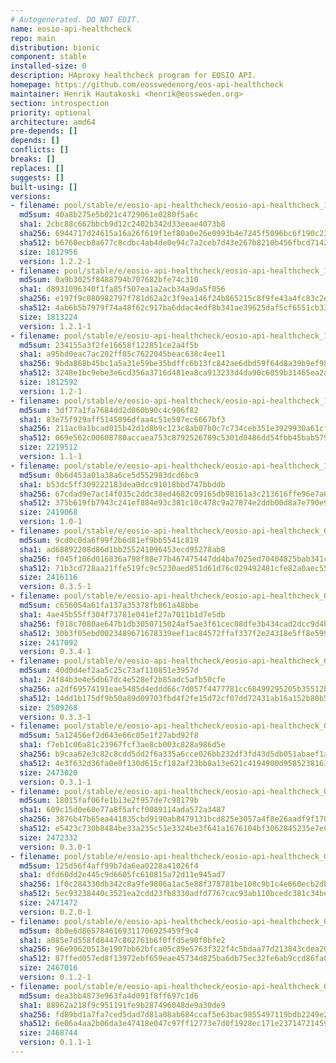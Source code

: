 ```yaml
---
# Autogenerated. DO NOT EDIT.
name: eosio-api-healthcheck
repo: main
distribution: bionic
component: stable
installed-size: 0
description: HAproxy healthcheck program for EOSIO API.
homepage: https://github.com/eosswedenorg/eos-api-healthcheck
maintainer: Henrik Hautakoski <henrik@eossweden.org>
section: introspection
priority: optional
architecture: amd64
pre-depends: []
depends: []
conflicts: []
breaks: []
replaces: []
suggests: []
built-using: []
versions:
- filename: pool/stable/e/eosio-api-healthcheck/eosio-api-healthcheck_1.2.2-1-ubuntu-18.04_amd64.deb
  md5sum: 40a8b275e5b021c4729061e0280f5a6c
  sha1: 2cbc88c662bbcb9d12c2402b342d33eeae4073b8
  sha256: 6944717d24615a16a26f619f1ef80a0e26e0993b4e7245f5096bc6f190c23e37
  sha512: b6760ecb8a677c8cdbc4ab4de0e94c7a2ceb7d43e267b8210b456fbcd7142a38e0b1894a96b8f430b2cefdf59dc4ff60b37f6e242055c5969b2cd5a9b36c54ec
  size: 1812956
  version: 1.2.2-1
- filename: pool/stable/e/eosio-api-healthcheck/eosio-api-healthcheck_1.2.1-1-ubuntu-18.04_amd64.deb
  md5sum: 0a9b3025f8488794b707682bfe74c310
  sha1: d8931096340f1fa85f507ea1a2acb34a9da5f056
  sha256: e197f9c080982797f781d62a2c3f9ea146f24b865215c8f9fe43a4fc83c2e346
  sha512: 4ab6b5b7979f74a48f62c917ba6ddac4edf8b341ae39625daf5cf6551cb33569ae186899ed88f644267a0146d0242a54981ab1502950114f55339eae38ce688c
  size: 1813224
  version: 1.2.1-1
- filename: pool/stable/e/eosio-api-healthcheck/eosio-api-healthcheck_1.2-1-ubuntu-18.04_amd64.deb
  md5sum: 234155a3f2fe16658f122851ce2a4f5b
  sha1: a95bd0eac7ac202ff85c7622045beac638c4ee11
  sha256: 9bda868b45bc1a5a31e59be35bdffc6b13fc842ae6dbd59f64d8a39b9ef98c82
  sha512: 3248e1bc9ebe3e6cd356a3716d481ea8ca913233d4da90c6059b31465ea2a70f02c1501ae1bc281bab640cd59114d1e83caff3b0f727917e631a70310f74e770
  size: 1812592
  version: 1.2-1
- filename: pool/stable/e/eosio-api-healthcheck/eosio-api-healthcheck_1.1-1-ubuntu-18.04_amd64.deb
  md5sum: 3df77a1fa7684dd2d060b90c4c906f82
  sha1: 83e75f929aff5145096dfaa4c51e507ec6667bf3
  sha256: 211ac0a1bcad015b42d1d8b9c123c8ab07b0c7c734ceb351e3929930a61cf9de
  sha512: 069e562c00608780accaea753c8792526789c5301d0486dd54fbb45bab579c9413c44dd5e7ab6056fa9746c318529b87ce7fbb4a676adaa10b6d172bf03cae48
  size: 2219512
  version: 1.1-1
- filename: pool/stable/e/eosio-api-healthcheck/eosio-api-healthcheck_1.0-1-ubuntu-18.04_amd64.deb
  md5sum: 0b6d453a01a38a6ce5d552983dcd6bc9
  sha1: b53dc5ff309222183dea0dcc91018bbd747bbddb
  sha256: 67cdad9e7ac14f035c2ddc38ed4682c09165db98161a3c213616ffe96e7a6f72
  sha512: 375b619fb7943c241ef884e93c381c10c478c9a27874e2ddb00d8a7e790e93a8b195e7f7d2905ae581016a5673eceb1d2207ed9cea38241fd42e1dd4fa0a5bbf
  size: 2419068
  version: 1.0-1
- filename: pool/stable/e/eosio-api-healthcheck/eosio-api-healthcheck_0.3.5-1-ubuntu-18.04_amd64.deb
  md5sum: 9cd0c0da6f99f2b6d81ef9bb5541c819
  sha1: ad68892208d86d1bb255241096453ecd95278ab8
  sha256: f045f106d016836a798f88e77b467475447dd4ba7025ed70404825bab341c2ca
  sha512: 71b3cd728aa21ffe519fc9c5230aed851d61d76c029492481cfe82a0aec559db5d5906a0cfaf06887cb8d46958f6b48775c3ac8d9cf3eef54247fa962f3cd4ae
  size: 2416116
  version: 0.3.5-1
- filename: pool/stable/e/eosio-api-healthcheck/eosio-api-healthcheck_0.3.4-1-ubuntu-18.04_amd64.deb
  md5sum: c656054a61fa137a35378fb861a48bbe
  sha1: 4ae45b55ff304f73781e041ef27a7011b1d7e5db
  sha256: f018c7080ae647b1db3050715024af5ae3f61cec08dfe3b434cad2dcc9d4ba09
  sha512: 30b3f05ebd0023489671678339eef1ac84572ffaf337f2e24318e5ff8e5992b1e09d8714eb130b9015ba16e4edd7d002049a9dd174c2ad03ca3429d126af6072
  size: 2417092
  version: 0.3.4-1
- filename: pool/stable/e/eosio-api-healthcheck/eosio-api-healthcheck_0.3.3-1-ubuntu-18.04_amd64.deb
  md5sum: 40d0d4ef2aa5c25c73af110851e3957d
  sha1: 24f84b3e4e5db67dc4e528ef2b85adc5afb50cfe
  sha256: a2df69574191eae5485d4eddd66c7d057f4477781cc68499295205b35512bca7
  sha512: 14dd1b175df9b50a89d09703fbd4f2fe15d72cf07dd72431ab16a152b80b574a3de1f454cfcecc63f124914f9b56c75990660c9c097d0261799eb9a51fa13345
  size: 2509268
  version: 0.3.3-1
- filename: pool/stable/e/eosio-api-healthcheck/eosio-api-healthcheck_0.3.1-1-ubuntu-18.04_amd64.deb
  md5sum: 5a12456ef2d643e66c05e1f27abd92f8
  sha1: f7eb1c06a81c23967fcf3ae8cb003c828a986d5e
  sha256: b9caa62e3c82c8cdd5dd2f6a335a6cce026bb232df3fd43d5db051abaef1a91f
  sha512: 4e3f632d36fa0e0f130d615cf182af23bb8a13e621c4194900d958523816125b92a0d68d355b0b0bc3263c29a2a2bb36f074b251952cfd42a1d338ba2c6a032b
  size: 2473020
  version: 0.3.1-1
- filename: pool/stable/e/eosio-api-healthcheck/eosio-api-healthcheck_0.3.0-1-ubuntu-18.04_amd64.deb
  md5sum: 18015faf06fe1b13e2f957de7c98179b
  sha1: 609c15d0e60e77a8f5afcf0089114ada572a3487
  sha256: 3876b47b65ea441835cbd9190ab8479131bcd825e3057a4f8e26aadf9f170a48
  sha512: e5423c730b8484be33a235c51e3324be3f641a1676104bf3062845235e7e0c3615b9c915d4a55bbacdef700c1dd57812c69602453bb6431136a290e2b030f70d
  size: 2472332
  version: 0.3.0-1
- filename: pool/stable/e/eosio-api-healthcheck/eosio-api-healthcheck_0.2.0-1-ubuntu-18.04_amd64.deb
  md5sum: 125d56f4aff99b7da6ea0228a41026f4
  sha1: dfd60dd2e445c9d6605fc610815a72d11e945ad7
  sha256: 1f0c284330db342c8a9fe9806a1ac5e88f378781be108c9b1c4e660ecb2dbe8c
  sha512: 5ec93238440c3521ea2cdd23fb8330adfd7767cac93ab110bcedc381c34be5b6a8aed8c6d9e2b12b29180c06e797b8a2595872741fd9b107d3ee3ac6e65702c8
  size: 2471472
  version: 0.2.0-1
- filename: pool/stable/e/eosio-api-healthcheck/eosio-api-healthcheck_0.1.2-1_amd64.deb
  md5sum: 8b0e6d8657846169311706925459f9c4
  sha1: a085e7d558fd8447c802761b6f0ffd5e90f0bfe2
  sha256: 96e99620513e1907bb62bfca05c89e5763f322f4c5bdaa77d213843cdea20193
  sha512: 87ffed057ed8f13972ebf659eae45734d825ba6db75ec32fe6ab9ccd86fa04a8d784601279cf3ec808f4253d7fc9651dfacb5a662d902d96bf6f93ee7cbc34f8
  size: 2467016
  version: 0.1.2-1
- filename: pool/stable/e/eosio-api-healthcheck/eosio-api-healthcheck_0.1.1-1_amd64.deb
  md5sum: dea3bb4873e963fa4d091f8ff697c1d6
  sha1: 88962a218f9c951191fe9b287496048de9a30de9
  sha256: fd89bd1a7fa7ced5dad7d81a08ab684ccaf5e63bac9855497119bdb2249e2f4a
  sha512: 6e06a4aa2b06da3e47418e047c97ff12773e7d0f1928ec171e237147214593682b1790f2dc45b47aeef5fa49c688ab3dd80d3931119d9d9b865fcc6716aaaa4a
  size: 2468744
  version: 0.1.1-1
---
```

